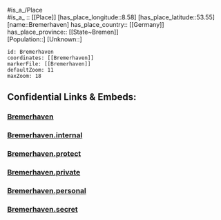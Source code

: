 ﻿---
location: [53.55,8.58] 
mapzoom: [7,12] 
mapmarker: city 
type: City
tags:
- geo/City


SpocWebEntityId: 29333
isDeleted: false
confidential: public

---
#is_a_/Place  
#is_a_ :: [[Place]] 
[has_place_longitude::8.58] 
[has_place_latitude::53.55] 
[name::Bremerhaven] 
has_place_country:: [[Germany]]  
has_place_province:: [[State~Bremen]]  
[Population::] 
[Unknown::] 


```leaflet
id: Bremerhaven
coordinates: [[Bremerhaven]] 
markerFile: [[Bremerhaven]] 
defaultZoom: 11 
maxZoom: 18
```


## Confidential Links & Embeds: 

### [Bremerhaven](/_public/Earth/Continent/Europe/Europe~Central/Germany/Germany~West/State~Bremen/cities~Bremen/Bremerhaven.md) 

### [Bremerhaven.internal](/_internal/Earth/Continent/Europe/Europe~Central/Germany/Germany~West/State~Bremen/cities~Bremen/Bremerhaven.internal.md) 

### [Bremerhaven.protect](/_protect/Earth/Continent/Europe/Europe~Central/Germany/Germany~West/State~Bremen/cities~Bremen/Bremerhaven.protect.md) 

### [Bremerhaven.private](/_private/Earth/Continent/Europe/Europe~Central/Germany/Germany~West/State~Bremen/cities~Bremen/Bremerhaven.private.md) 

### [Bremerhaven.personal](/_personal/Earth/Continent/Europe/Europe~Central/Germany/Germany~West/State~Bremen/cities~Bremen/Bremerhaven.personal.md) 

### [Bremerhaven.secret](/_secret/Earth/Continent/Europe/Europe~Central/Germany/Germany~West/State~Bremen/cities~Bremen/Bremerhaven.secret.md) 
